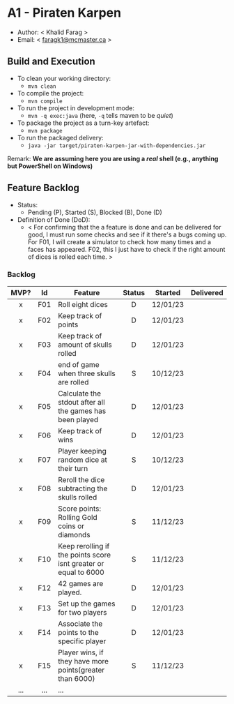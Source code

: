 # A1 - Piraten Karpen

  * Author: < Khalid Farag >
  * Email: < faragk1@mcmaster.ca >

## Build and Execution

  * To clean your working directory:
    * `mvn clean`
  * To compile the project:
    * `mvn compile`
  * To run the project in development mode:
    * `mvn -q exec:java` (here, `-q` tells maven to be _quiet_)
  * To package the project as a turn-key artefact:
    * `mvn package`
  * To run the packaged delivery:
    * `java -jar target/piraten-karpen-jar-with-dependencies.jar` 

Remark: **We are assuming here you are using a _real_ shell (e.g., anything but PowerShell on Windows)**

## Feature Backlog

 * Status: 
   * Pending (P), Started (S), Blocked (B), Done (D)
 * Definition of Done (DoD):
   * < For confirming that the a feature is done and can be delivered for good, I must run some checks and see if it there's a bugs coming up. For F01, I will create a simulator to check how many times and a faces has appeared. F02, this I just have to check if the right amount of dices is rolled each time.  >

### Backlog 

| MVP? | Id  | Feature  | Status  |  Started  | Delivered |
| :-:  |:-:  |---       | :-:     | :-:       | :-:       |
| x   | F01 | Roll eight dices  |  D |  12/01/23 |
| x   | F02 | Keep track of points  |  D |  12/01/23 |
| x   | F03 | Keep track of amount of skulls rolled |  D |  12/01/23 |
| x   | F04 | end of game when three skulls are rolled | S | 10/12/23 |
| x   | F05 | Calculate the stdout after all the games has been played  |  D |  12/01/23 |
| x   | F06 | Keep track of wins |  D |  12/01/23 |
| x   | F07 | Player keeping random dice at their turn | S | 10/12/23 | 
| x   | F08 | Reroll the dice subtracting the skulls rolled  |  D |  12/01/23 |
| x   | F09 | Score points: Rolling Gold coins or diamonds| S | 11/12/23 | 
| x   | F10 | Keep rerolling if the points score isnt greater or equal to 6000| S | 11/12/23 | 
| x   | F12 | 42 games are played.  |  D  | 12/01/23 |
| x   | F13 | Set up the games for two players  |  D |  12/01/23 |
| x   | F14 | Associate the points to the specific player  |  D |  12/01/23 |
| x   | F15 | Player wins, if they have more points(greater than 6000)| S | 11/12/23 | 
| ... | ... | ... |

